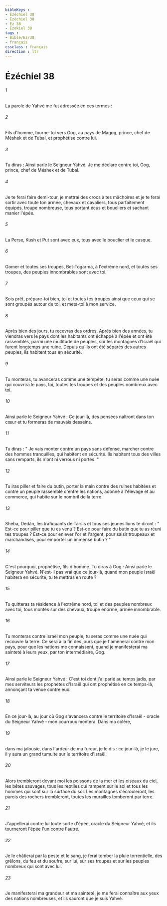 ```yaml
---
bibleKeys : 
- Ézéchiel 38
- Ézéchiel 38
- Ez 38
- Ezekiel 38
tags : 
- Bible/Ez/38
- français
cssclass : français
direction : ltr
---
```


# Ézéchiel 38

###### 1
La parole de Yahvé me fut adressée en ces termes : 
###### 2
Fils d'homme, tourne-toi vers Gog, au pays de Magog, prince, chef de Méshek et de Tubal, et prophétise contre lui. 
###### 3
Tu diras : Ainsi parle le Seigneur Yahvé. Je me déclare contre toi, Gog, prince, chef de Méshek et de Tubal. 
###### 4
Je te ferai faire demi-tour, je mettrai des crocs à tes mâchoires et je te ferai sortir avec toute ton armée, chevaux et cavaliers, tous parfaitement équipés, troupe nombreuse, tous portant écus et boucliers et sachant manier l'épée. 
###### 5
La Perse, Kush et Put sont avec eux, tous avec le bouclier et le casque. 
###### 6
Gomer et toutes ses troupes, Bet-Togarma, à l'extrême nord, et toutes ses troupes, des peuples innombrables sont avec toi. 
###### 7
Sois prêt, prépare-toi bien, toi et toutes tes troupes ainsi que ceux qui se sont groupés autour de toi, et mets-toi à mon service. 
###### 8
Après bien des jours, tu recevras des ordres. Après bien des années, tu viendras vers le pays dont les habitants ont échappé à l'épée et ont été rassemblés, parmi une multitude de peuples, sur les montagnes d'Israël qui furent longtemps une ruine. Depuis qu'ils ont été séparés des autres peuples, ils habitent tous en sécurité. 
###### 9
Tu monteras, tu avanceras comme une tempête, tu seras comme une nuée qui couvrira le pays, toi, toutes tes troupes et des peuples nombreux avec toi. 
###### 10
Ainsi parle le Seigneur Yahvé : Ce jour-là, des pensées naîtront dans ton cœur et tu formeras de mauvais desseins. 
###### 11
Tu diras : " Je vais monter contre un pays sans défense, marcher contre des hommes tranquilles, qui habitent en sécurité. Ils habitent tous des villes sans remparts, ils n'ont ni verrous ni portes. " 
###### 12
Tu iras piller et faire du butin, porter la main contre des ruines habitées et contre un peuple rassemblé d'entre les nations, adonné à l'élevage et au commerce, qui habite sur le nombril de la terre. 
###### 13
Sheba, Dedân, les trafiquants de Tarsis et tous ses jeunes lions te diront : " Est-ce pour piller que tu es venu ? Est-ce pour faire du butin que tu as réuni tes troupes ? Est-ce pour enlever l'or et l'argent, pour saisir troupeaux et marchandises, pour emporter un immense butin ? " 
###### 14
C'est pourquoi, prophétise, fils d'homme. Tu diras à Gog : Ainsi parle le Seigneur Yahvé. N'est-il pas vrai que ce jour-là, quand mon peuple Israël habitera en sécurité, tu te mettras en route ? 
###### 15
Tu quitteras ta résidence à l'extrême nord, toi et des peuples nombreux avec toi, tous montés sur des chevaux, troupe énorme, armée innombrable. 
###### 16
Tu monteras contre Israël mon peuple, tu seras comme une nuée qui recouvre la terre. Ce sera à la fin des jours que je t'amènerai contre mon pays, pour que les nations me connaissent, quand je manifesterai ma sainteté à leurs yeux, par ton intermédiaire, Gog. 
###### 17
Ainsi parle le Seigneur Yahvé : C'est toi dont j'ai parlé au temps jadis, par mes serviteurs les prophètes d'Israël qui ont prophétisé en ce temps-là, annonçant ta venue contre eux. 
###### 18
En ce jour-là, au jour où Gog s'avancera contre le territoire d'Israël - oracle du Seigneur Yahvé - mon courroux montera. Dans ma colère, 
###### 19
dans ma jalousie, dans l'ardeur de ma fureur, je le dis : ce jour-là, je le jure, il y aura un grand tumulte sur le territoire d'Israël. 
###### 20
Alors trembleront devant moi les poissons de la mer et les oiseaux du ciel, les bêtes sauvages, tous les reptiles qui rampent sur le sol et tous les hommes qui sont sur la surface du sol. Les montagnes s'écrouleront, les parois des rochers trembleront, toutes les murailles tomberont par terre. 
###### 21
J'appellerai contre lui toute sorte d'épée, oracle du Seigneur Yahvé, et ils tourneront l'épée l'un contre l'autre. 
###### 22
Je le châtierai par la peste et le sang, je ferai tomber la pluie torrentielle, des grêlons, du feu et du soufre, sur lui, sur ses troupes et sur les peuples nombreux qui sont avec lui. 
###### 23
Je manifesterai ma grandeur et ma sainteté, je me ferai connaître aux yeux des nations nombreuses, et ils sauront que je suis Yahvé. 
